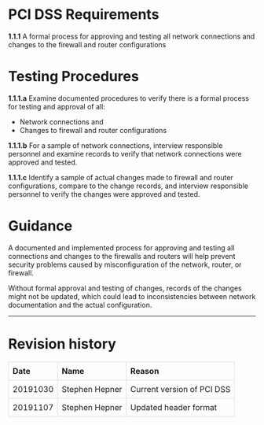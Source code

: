 PCI DSS Requirements
====================

**1.1.1** A formal process for approving and testing all network
connections and changes to the firewall and router configurations

Testing Procedures
==================

**1.1.1.a** Examine documented procedures to verify there is a formal
process for testing and approval of all:

-   Network connections and
-   Changes to firewall and router configurations

**1.1.1.b** For a sample of network connections, interview responsible
personnel and examine records to verify that network connections were
approved and tested.

**1.1.1.c** Identify a sample of actual changes made to firewall and
router configurations, compare to the change records, and interview
responsible personnel to verify the changes were approved and tested.

Guidance
========

A documented and implemented process for approving and testing all
connections and changes to the firewalls and routers will help prevent
security problems caused by misconfiguration of the network, router, or
firewall.

Without formal approval and testing of changes, records of the changes
might not be updated, which could lead to inconsistencies between
network documentation and the actual configuration.

------------------------------------------------------------------------

Revision history
================

<style>
table { border-collapse: collapse; width: 100%; }
td, th { border: 1px solid #dddddd; text-align: left; padding: 8px; }
</style>
<table>
<tr>
<th>
Date
</th>
<th>
Name
</th>
<th>
Reason
</th>
</tr>
<tr>
<td>
20191030
</td>
<td>
Stephen Hepner
</td>
<td>
Current version of PCI DSS
</td>
</tr>
<tr>
<td>
20191107
</td>
<td>
Stephen Hepner
</td>
<td>
Updated header format
</td>
</tr>
</table>
